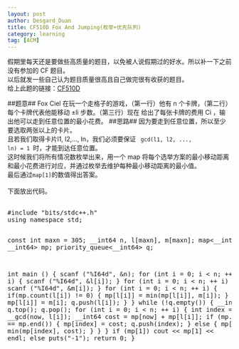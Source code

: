 ```yaml
---
layout: post
author: Desgard_Duan
title: CF510D Fox And Jumping(枚举+优先队列)
category: learning
tag: [ACM]
---
```

假期里每天还是要做些高质量的题目，以免被人说假期过的好水。所以补一下之前没有参加的 CF 题目。<br />
以后就发一些自己认为题目质量很高且自己做完很有收获的题目。<br />
给上此题的链接：[CF510D](http://codeforces.com/problemset/problem/510/D)<br />
<!-- more -->
##题意##
Fox Ciel 在玩一个走格子的游戏，（第一行）他有 n 个卡牌，（第二行）每个卡牌代表他能移动  ±li 步数。（第三行）现在
给出了每张卡牌的费用 Ci ，输出他可以走到任意位置的最小花费。
##思路##
因为要走到任意位置，所以至少要选取两张以上的卡片。<br />
且若我们取得卡片l1, l2,..., ln，我们必须要保证 <code> gcd(l1, l2, ..., ln) = 1 </code>时，才能到达任意位置。<br />
这时候我们将所有情况数枚举出来，用一个 map 将每个选举方案的最小移动距离和最小花费进行对应，并通过枚举去维护每种最小移动距离的最小值。<br />
最后通过<code>map[1]</code>的数值得出答案。<br /><br />
下面放出代码。<br /><br />
<div>
<pre class="brush: cpp">
#include "bits/stdc++.h"
using namespace std;

const int maxn = 305;
__int64 n, l[maxn], m[maxn];
map<__int64, __int64> mp;
priority_queue<__int64> q;

int main () {
    scanf ("%I64d", &n);
    for (int i = 0; i < n; ++ i) {
        scanf ("%I64d", &l[i]);
    }
    for (int i = 0; i < n; ++ i) {
        scanf ("%I64d", &m[i]);
    }
    for (int i = 0; i < n; ++ i) {
        if(mp.count(l[i]) != 0) {
            mp[l[i]] = min(mp[l[i]], m[i]);
        } else {
            mp[l[i]] = m[i];
            q.push(l[i]);
        }
    }
    while (!q.empty()) {
        __int64 now = q.top();
        q.pop();
        for (int i = 0; i < n; ++ i) {
            int index = __gcd(now, l[i]);
            __int64 cost = mp[now] + mp[l[i]];
            if (mp.find(index) == mp.end()) {
                mp[index] = cost;
                q.push(index);
            } else {
                mp[index] = min(mp[index], cost);
            }
        }
    }
    if (mp[1]) cout << mp[1] << endl;
    else puts("-1");
    return 0;
}
</pre>
</div>